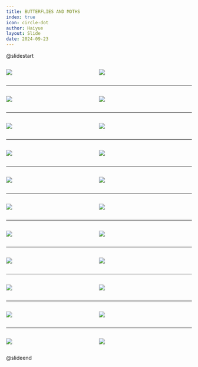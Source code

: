 ```yaml
---
title: BUTTERFLIES AND MOTHS
index: true
icon: circle-dot
author: Haiyue
layout: Slide
date: 2024-09-23
---
```

 
@slidestart

<div style="display:flex">
<div style="flex:1">

![](https://raw.githubusercontent.com/yclord/reading/refs/heads/master/english/Level-S/BUTTERFLIES%20AND%20MOTHS/001.webp)
</div>
<div style="flex:1">

![](https://raw.githubusercontent.com/yclord/reading/refs/heads/master/english/Level-S/BUTTERFLIES%20AND%20MOTHS/002.webp)
</div>
</div>

---

<div style="display:flex">
<div style="flex:1">

![](https://raw.githubusercontent.com/yclord/reading/refs/heads/master/english/Level-S/BUTTERFLIES%20AND%20MOTHS/003.webp)
</div>
<div style="flex:1">

![](https://raw.githubusercontent.com/yclord/reading/refs/heads/master/english/Level-S/BUTTERFLIES%20AND%20MOTHS/004.webp)
</div>
</div>

---

<div style="display:flex">
<div style="flex:1">

![](https://raw.githubusercontent.com/yclord/reading/refs/heads/master/english/Level-S/BUTTERFLIES%20AND%20MOTHS/005.webp)
</div>
<div style="flex:1">

![](https://raw.githubusercontent.com/yclord/reading/refs/heads/master/english/Level-S/BUTTERFLIES%20AND%20MOTHS/006.webp)
</div>
</div>

---

<div style="display:flex">
<div style="flex:1">

![](https://raw.githubusercontent.com/yclord/reading/refs/heads/master/english/Level-S/BUTTERFLIES%20AND%20MOTHS/007.webp)
</div>
<div style="flex:1">

![](https://raw.githubusercontent.com/yclord/reading/refs/heads/master/english/Level-S/BUTTERFLIES%20AND%20MOTHS/008.webp)
</div>
</div>

---

<div style="display:flex">
<div style="flex:1">

![](https://raw.githubusercontent.com/yclord/reading/refs/heads/master/english/Level-S/BUTTERFLIES%20AND%20MOTHS/009.webp)
</div>
<div style="flex:1">

![](https://raw.githubusercontent.com/yclord/reading/refs/heads/master/english/Level-S/BUTTERFLIES%20AND%20MOTHS/010.webp)
</div>
</div>

---

<div style="display:flex">
<div style="flex:1">

![](https://raw.githubusercontent.com/yclord/reading/refs/heads/master/english/Level-S/BUTTERFLIES%20AND%20MOTHS/011.webp)
</div>
<div style="flex:1">

![](https://raw.githubusercontent.com/yclord/reading/refs/heads/master/english/Level-S/BUTTERFLIES%20AND%20MOTHS/012.webp)
</div>
</div>

---

<div style="display:flex">
<div style="flex:1">

![](https://raw.githubusercontent.com/yclord/reading/refs/heads/master/english/Level-S/BUTTERFLIES%20AND%20MOTHS/013.webp)
</div>
<div style="flex:1">

![](https://raw.githubusercontent.com/yclord/reading/refs/heads/master/english/Level-S/BUTTERFLIES%20AND%20MOTHS/014.webp)
</div>
</div>

---

<div style="display:flex">
<div style="flex:1">

![](https://raw.githubusercontent.com/yclord/reading/refs/heads/master/english/Level-S/BUTTERFLIES%20AND%20MOTHS/015.webp)
</div>
<div style="flex:1">

![](https://raw.githubusercontent.com/yclord/reading/refs/heads/master/english/Level-S/BUTTERFLIES%20AND%20MOTHS/016.webp)
</div>
</div>

---

<div style="display:flex">
<div style="flex:1">

![](https://raw.githubusercontent.com/yclord/reading/refs/heads/master/english/Level-S/BUTTERFLIES%20AND%20MOTHS/017.webp)
</div>
<div style="flex:1">

![](https://raw.githubusercontent.com/yclord/reading/refs/heads/master/english/Level-S/BUTTERFLIES%20AND%20MOTHS/018.webp)
</div>
</div>

---

<div style="display:flex">
<div style="flex:1">

![](https://raw.githubusercontent.com/yclord/reading/refs/heads/master/english/Level-S/BUTTERFLIES%20AND%20MOTHS/019.webp)
</div>
<div style="flex:1">

![](https://raw.githubusercontent.com/yclord/reading/refs/heads/master/english/Level-S/BUTTERFLIES%20AND%20MOTHS/020.webp)
</div>
</div>

---

<div style="display:flex">
<div style="flex:1">

![](https://raw.githubusercontent.com/yclord/reading/refs/heads/master/english/Level-S/BUTTERFLIES%20AND%20MOTHS/021.webp)
</div>
<div style="flex:1">

![](https://raw.githubusercontent.com/yclord/reading/refs/heads/master/english/Level-S/BUTTERFLIES%20AND%20MOTHS/022.webp)
</div>
</div>

@slideend